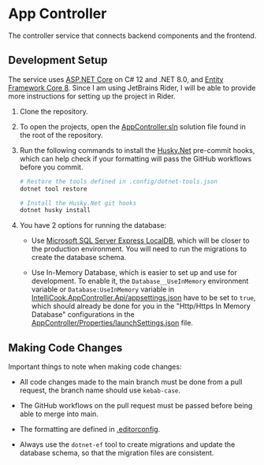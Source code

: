 # App Controller

The controller service that connects backend components and the frontend.

## Development Setup

The service uses [ASP.NET Core](https://dotnet.microsoft.com/en-us/apps/aspnet) on C# 12 and .NET 8.0, and [Entity Framework Core 8](https://www.nuget.org/packages/Microsoft.EntityFrameworkCore). Since I am using JetBrains Rider, I will be able to provide more instructions for setting up the project in Rider.

1. Clone the repository.

2. To open the projects, open the [AppController.sln](AppController.sln) solution file found in the root of the repository.

3. Run the following commands to install the [Husky.Net](https://alirezanet.github.io/Husky.Net/) pre-commit hooks, which can help check if your formatting will pass the GitHub workflows before you commit.

   ```bash
   # Restore the tools defined in .config/dotnet-tools.json
   dotnet tool restore
   
   # Install the Husky.Net git hooks
   dotnet husky install
   ```

4. You have 2 options for running the database:

    - Use [Microsoft SQL Server Express LocalDB](https://learn.microsoft.com/en-us/sql/database-engine/configure-windows/sql-server-express-localdb), which will be closer to the production environment. You will need to run the migrations to create the database schema.

    - Use In-Memory Database, which is easier to set up and use for development. To enable it, the `Database__UseInMemory` environment variable or `Database:UseInMemory` variable in [IntelliCook.AppController.Api/appsettings.json](IntelliCook.AppController.Api/appsettings.json) have to be set to `true`, which should already be done for you in the "Http/Https In Memory Database" configurations in the [AppController/Properties/launchSettings.json](AppController/Properties/launchSettings.json) file.

## Making Code Changes

Important things to note when making code changes:

- All code changes made to the main branch must be done from a pull request, the branch name should use `kebab-case`.

- The GitHub workflows on the pull request must be passed before being able to merge into main.

- The formatting are defined in [.editorconfig](./.editorconfig).

- Always use the `dotnet-ef` tool to create migrations and update the database schema, so that the migration files are consistent.
